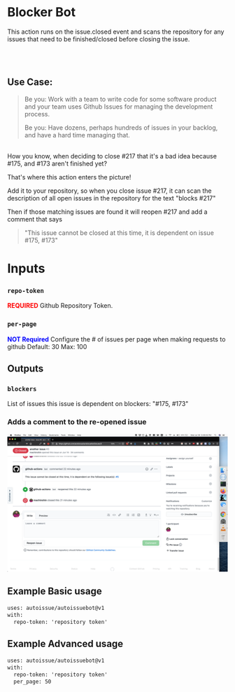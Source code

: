 # Blocker Bot 

This action runs on the issue.closed event and scans the repository for any issues that need to be finished/closed before closing the issue.



<br/><br/>

## Use Case:

> Be you: Work with a team to write code for some software product and your team uses Github Issues for managing the development process.
>
> Be you:  Have dozens, perhaps hundreds of issues in your backlog, and have a hard time managing that.

<br/>
How you know, when deciding to close #217 that it's a bad idea because #175, and #173 aren't finished yet?

That's where this action enters the picture!

Add it to your repository, so when you close issue #217, it can scan the description of all open issues in the repository for the text "blocks #217"

Then if those matching issues are found it will reopen #217 and add a comment that says

> "This issue cannot be closed at this time, it is dependent on issue #175, #173"

# Inputs

### `repo-token`

<span style="color:red">**REQUIRED**</span> Github Repository Token.

### `per-page`

<span style="color:blue">**NOT Required**</span> Configure the # of issues per page when making requests to github
  Default: 30
  Max: 100

## Outputs

### `blockers`
  List of issues this issue is dependent on
  blockers: "#175, #173"

### Adds a comment to the re-opened issue
   ![Screenshot](/images/screenshot.png)

## Example Basic usage
```
uses: autoissue/autoissuebot@v1
with:
  repo-token: 'repository token'
```


## Example Advanced usage
```
uses: autoissue/autoissuebot@v1
with:
  repo-token: 'repository token'
  per_page: 50
```

